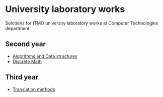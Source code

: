 # University laboratory works
Solutions for ITMO university laboratory works at Computer Technologies department

Second year
--
  * [Algorithms and Data structures](algo)
  * [Discrete Math](da)
  
Third year
--
  * [Translation methods](translation-methods)
